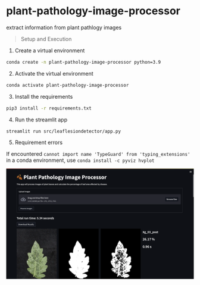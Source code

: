 # plant-pathology-image-processor
extract information from plant pathlogy images

> Setup and Execution

1. Create a virtual environment

```bash
conda create -n plant-pathology-image-processor python=3.9
```
2. Activate the virtual environment

```bash
conda activate plant-pathology-image-processor
```
3. Install the requirements

```bash
pip3 install -r requirements.txt
```

4. Run the streamlit app

```bash
streamlit run src/leaflesiondetector/app.py
```

5. Requirement errors

If encountered `cannot import name 'TypeGuard' from 'typing_extensions'` in a conda environment, use `conda install -c pyviz hvplot`

![Demo](./demo.png)